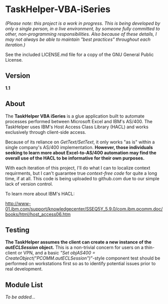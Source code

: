# TaskHelper-VBA-iSeries

*(Please note: this project is a work in progress.  This is being developed by only a single person, in a live environment, by someone fully committed to other, non-programming responsibilities.  Also because of these details, I may not always be able to maintain "best practices" throughout each iteration.)*

See the included LICENSE.md file for a copy of the GNU General Public License. 

## Version

**1.1**

## About

The **TaskHelper VBA iSeries** is a glue application built to automate processes performed between Microsoft Excel and IBM's AS/400.  The TaskHelper uses IBM's Host Access Class Library (HACL) and works exclusively through client-side access.

Because of its reliance on *GetText/SetText*, it only works "as is" within a single company's AS/400 implementation.  **However, those individuals seeking to learn more about Excel-to-AS/400 automation may find the overall use of the HACL to be informative for their own purposes.**  

With each iteration of this project, I'll do what I can to localize context requirments, but I can't guarantee true *context-free code* for quite a long time, if at all.  This code is being uploaded to github.com due to our simple lack of version control.

To learn more about IBM's HACL:

http://www-01.ibm.com/support/knowledgecenter/SSEQ5Y_5.9.0/com.ibm.pcomm.doc/books/html/host_access06.htm

## Testing

**The TaskHelper assumes the client can create a new instance of the *autECLSession* object.**  This is a non-trivial 
concern for users on a thin-client or VPN, and a basic *"Set objAS400 = CreateObject("PCOMM.autECLSession")"*-style component test should be performed on workstations first so as to identify potential issues prior to real development.

## Module List

*To be added...*
